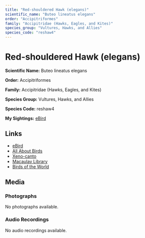 ```yaml
---
title: "Red-shouldered Hawk (elegans)"
scientific_name: "Buteo lineatus elegans"
order: "Accipitriformes"
family: "Accipitridae (Hawks, Eagles, and Kites)"
species_group: "Vultures, Hawks, and Allies"
species_code: "reshaw4"
---
```


# Red-shouldered Hawk (elegans)

**Scientific Name:** Buteo lineatus elegans

**Order:** Accipitriformes

**Family:** Accipitridae (Hawks, Eagles, and Kites)

**Species Group:** Vultures, Hawks, and Allies

**Species Code:** reshaw4

**My Sightings:** [eBird](https://ebird.org/lifelist?r=world&time=life&spp=reshaw4)

## Links
* [eBird](https://ebird.org/species/reshaw4) 
* [All About Birds](https://www.allaboutbirds.org/guide/reshaw4) 
* [Xeno-canto](https://www.xeno-canto.org/species/buteo-lineatus-elegans) 
* [Macaulay Library](https://search.macaulaylibrary.org/catalog?taxonCode=reshaw4&sort=rating_rank_desc)
* [Birds of the World](https://birdsoftheworld.org/bow/species/reshaw4)

## Media
### Photographs
No photographs available.

### Audio Recordings
No audio recordings available.

